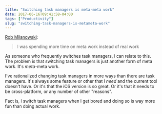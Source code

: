 ```yaml
---
title: "Switching task managers is meta-meta work"
date: 2017-06-16T09:41:58-04:00
tags: ["Productivity"]
slug: "switching-task-managers-is-metameta-work"
---
```


[Rob Milanowski](http://robmalanowski.com/task-managers.html):

> I was spending more time on meta work instead of real work

As someone who frequently switches task managers, I can relate to this. The
problem is that switching task managers is just another form of meta work. It's
_meta_-meta work.

I've rationalized changing task managers in more ways than there are task
managers. It's always some feature or other that I _need_ and the current tool
doesn't have. Or it's that the iOS version is so great. Or it's that it needs
to be cross-platform, or any number of other "reasons". 

Fact is, I switch task managers when I get bored and doing so is way more fun
than doing actual work.
